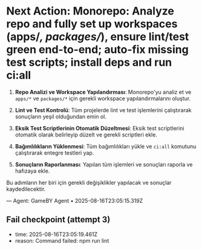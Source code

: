 # Next Action: Monorepo: Analyze repo and fully set up workspaces (apps/*, packages/*), ensure lint/test green end-to-end; auto-fix missing test scripts; install deps and run ci:all

1. **Repo Analizi ve Workspace Yapılandırması**: Monorepo'yu analiz et ve `apps/*` ve `packages/*` için gerekli workspace yapılandırmalarını oluştur.

2. **Lint ve Test Kontrolü**: Tüm projelerde lint ve test işlemlerini çalıştırarak sonuçların yeşil olduğundan emin ol.

3. **Eksik Test Scriptlerinin Otomatik Düzeltmesi**: Eksik test scriptlerini otomatik olarak belirleyip düzelt ve gerekli scriptleri ekle.

4. **Bağımlılıkların Yüklenmesi**: Tüm bağımlılıkları yükle ve `ci:all` komutunu çalıştırarak entegre testleri yap.

5. **Sonuçların Raporlanması**: Yapılan tüm işlemleri ve sonuçları raporla ve hafızaya ekle. 

Bu adımların her biri için gerekli değişiklikler yapılacak ve sonuçlar kaydedilecektir.

— Agent: GameBY Agent • 2025-08-16T23:05:15.319Z


## Fail checkpoint (attempt 3)
- time: 2025-08-16T23:05:19.461Z
- reason: Command failed: npm run lint
